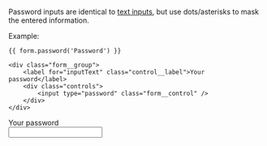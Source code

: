 Password inputs are identical to [text inputs](Text), but use dots/asterisks to mask the entered information.

Example:

	{{ form.password('Password') }}

	<div class="form__group">
        <label for="inputText" class="control__label">Your password</label>
        <div class="controls">
            <input type="password" class="form__control" />
		</div>
    </div>

<form class="form--horizontal">
<div class="form__group">
    <label for="inputText" class="control__label">Your password</label>
    <div class="controls">
        <input type="password" class="form__control" />
	</div>
</div>
</form>